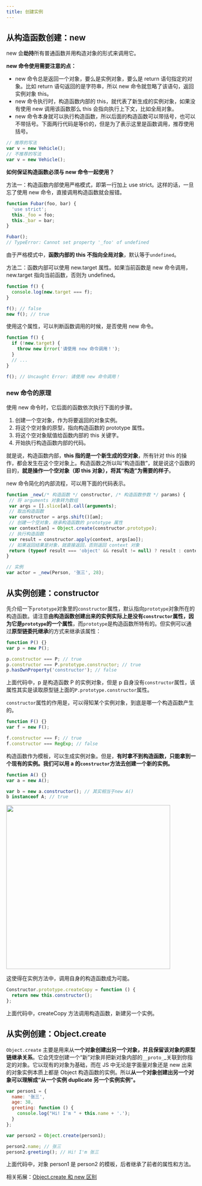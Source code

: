 ```yaml
---
title: 创建实例
---
```


## 从构造函数创建：new

new 会**劫持**所有普通函数并用构造对象的形式来调用它。

**new 命令使用需要注意的点：**

- new 命令总是返回一个对象，要么是实例对象，要么是 return 语句指定的对象。比如 return 语句返回的是字符串，所以 new 命令就忽略了该语句，返回实例对象 this。
- new 命令执行时，构造函数内部的 this，就代表了新生成的实例对象，如果没有使用 new 调用该函数那么 this 会指向执行上下文，比如全局对象。
- new 命令本身就可以执行构造函数，所以后面的构造函数可以带括号，也可以不带括号。下面两行代码是等价的，但是为了表示这里是函数调用，推荐使用括号。

```js
// 推荐的写法
var v = new Vehicle();
// 不推荐的写法
var v = new Vehicle();
```

**如何保证构造函数必须与 new 命令一起使用？**

方法一：构造函数内部使用严格模式，即第一行加上 use strict。这样的话，一旦忘了使用 new 命令，直接调用构造函数就会报错。

```js
function Fubar(foo, bar) {
  'use strict';
  this._foo = foo;
  this._bar = bar;
}

Fubar();
// TypeError: Cannot set property '_foo' of undefined
```

由于严格模式中，**函数内部的 this 不指向全局对象**，默认等于`undefined`。

方法二：函数内部可以使用 new.target 属性。如果当前函数是 new 命令调用，new.target 指向当前函数，否则为 undefined。

```js
function f() {
  console.log(new.target === f);
}

f(); // false
new f(); // true
```

使用这个属性，可以判断函数调用的时候，是否使用 new 命令。

```js
function f() {
  if (!new.target) {
    throw new Error('请使用 new 命令调用！');
  }
  // ...
}

f(); // Uncaught Error: 请使用 new 命令调用！
```

### new 命令的原理

使用 new 命令时，它后面的函数依次执行下面的步骤。

1. 创建一个空对象，作为将要返回的对象实例。
2. 将这个空对象的原型，指向构造函数的 prototype 属性。
3. 将这个空对象赋值给函数内部的 this 关键字。
4. 开始执行构造函数内部的代码。

就是说，构造函数内部，**this 指的是一个新生成的空对象**，所有针对 this 的操作，都会发生在这个空对象上。构造函数之所以叫“构造函数”，就是说这个函数的目的，**就是操作一个空对象（即 this 对象），将其“构造”为需要的样子**。

new 命令简化的内部流程，可以用下面的代码表示。

```js
function _new(/* 构造函数 */ constructor, /* 构造函数参数 */ params) {
 // 将 arguments 对象转为数组
 var args = [].slice[al].call(arguments);
 // 取出构造函数
 var constructor = args.shift()[am];
 // 创建一个空对象，继承构造函数的 prototype 属性
 var context[an] = Object.create(constructor.prototype);
 // 执行构造函数
 var result = constructor.apply(context, args[ao]);
 // 如果返回结果是对象，就直接返回，否则返回 context 对象
 return (typeof result === 'object' && result != null) ? result : context;
}

// 实例
var actor = _new(Person, '张三', 28);
```

## 从实例创建：constructor

先介绍一下`prototype`对象里的`constructor`属性，默认指向`prototype`对象所在的构造函数。请注意**由构造函数创建出来的实例实际上是没有`constructor`属性，因为它是`prototype`的一个属性**，而`prototype`是构造函数所特有的。但实例可以通过**原型链委托继承**的方式来继承该属性：

```js
function P() {}
var p = new P();

p.constructor === P; // true
p.constructor === P.prototype.constructor; // true
p.hasOwnProperty('constructor'); // false
```

上面代码中，p 是构造函数 P 的实例对象，但是 p 自身没有`constructor`属性，该属性其实是读取原型链上面的`P.prototype.constructor`属性。

`constructor`属性的作用是，可以得知某个实例对象，到底是哪一个构造函数产生的。

```js
function F() {}
var f = new F();

f.constructor === F; // true
f.constructor === RegExp; // false
```

构造函数作为模板，可以生成实例对象。但是，**有时拿不到构造函数，只能拿到一个现有的实例。我们可以用 a 的`constructor`方法去创建一个新的实例。**

```js
function A() {}
var a = new A();

var b = new a.constructor(); // 其实相当于new A()
b instanceof A; // true
```

<div >
    <img width="436" src="https://cosmos-x.oss-cn-hangzhou.aliyuncs.com/image15.png" />
</div>

这使得在实例方法中，调用自身的构造函数成为可能。

```js
Constructor.prototype.createCopy = function () {
  return new this.constructor();
};
```

上面代码中，createCopy 方法调用构造函数，新建另一个实例。

## 从实例创建：Object.create

`Object.create` 主要是用来从**一个对象创建出另一个对象，并且保留该对象的原型链继承关系**。它会凭空创建一个“新”对象并把新对象内部的`__proto_`\_关联到你指定的对象。它以现有的对象为基础，而在 JS 中无论是字面量对象还是 new 出来的对象实例本质上都是 Object 构造函数的实例。所以**从一个对象创建出另一个对象可以理解成“从一个实例 duplicate 另一个实例实例”。**

```js
var person1 = {
  name: '张三',
  age: 38,
  greeting: function () {
    console.log("Hi! I'm " + this.name + '.');
  }
};

var person2 = Object.create(person1);

person2.name; // 张三
person2.greeting(); // Hi! I'm 张三
```

上面代码中，对象 person1 是 person2 的模板，后者继承了前者的属性和方法。

相关拓展：[Object.create 和 new 区别](https://www.google.com/url?q=https://blog.csdn.net/blueblueskyhua/article/details/73135938&sa=D&ust=1570507768637000)
